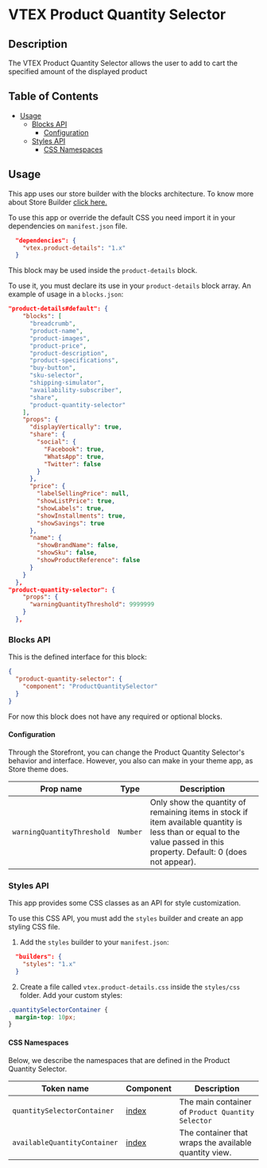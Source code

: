 # VTEX Product Quantity Selector

## Description

The VTEX Product Quantity Selector allows the user to add to cart the specified amount of the displayed product

## Table of Contents

- [Usage](#usage)
  - [Blocks API](#blocks-api)
    - [Configuration](#configuration)
  - [Styles API](#styles-api)
    - [CSS Namespaces](#css-namespaces)

## Usage

This app uses our store builder with the blocks architecture. To know more about Store Builder [click here.](https://help.vtex.com/en/tutorial/understanding-storebuilder-and-stylesbuilder#structuring-and-configuring-our-store-with-object-object)

To use this app or override the default CSS you need import it in your dependencies on `manifest.json` file.

```json
  "dependencies": {
    "vtex.product-details": "1.x"
  }
```

This block may be used inside the `product-details` block.

To use it, you must declare its use in your `product-details` block array. An example of usage in a `blocks.json`:

```json
"product-details#default": {
    "blocks": [
      "breadcrumb",
      "product-name",
      "product-images",
      "product-price",
      "product-description",
      "product-specifications",
      "buy-button",
      "sku-selector",
      "shipping-simulator",
      "availability-subscriber",
      "share",
      "product-quantity-selector"
    ],
    "props": {
      "displayVertically": true,
      "share": {
        "social": {
          "Facebook": true,
          "WhatsApp": true,
          "Twitter": false
        }
      },
      "price": {
        "labelSellingPrice": null,
        "showListPrice": true,
        "showLabels": true,
        "showInstallments": true,
        "showSavings": true
      },
      "name": {
        "showBrandName": false,
        "showSku": false,
        "showProductReference": false
      }
    }
  },
"product-quantity-selector": {
    "props": {
      "warningQuantityThreshold": 9999999
    }
  },
```

### Blocks API

This is the defined interface for this block:

```json
{
  "product-quantity-selector": {
    "component": "ProductQuantitySelector"
  }
}
```

For now this block does not have any required or optional blocks.

#### Configuration

Through the Storefront, you can change the Product Quantity Selector's behavior and interface. However, you also can make in your theme app, as Store theme does.

| Prop name           | Type      | Description                                                                                 |
| ------------------- | --------- | ------------------------------------------------------------------------------------------- |
| `warningQuantityThreshold`     | `Number` | Only show the quantity of remaining items in stock if item available quantity is less than or equal to the value passed in this property. Default: 0 (does not appear).    |

### Styles API

This app provides some CSS classes as an API for style customization.

To use this CSS API, you must add the `styles` builder and create an app styling CSS file.

1. Add the `styles` builder to your `manifest.json`:

```json
  "builders": {
    "styles": "1.x"
  }
```

2. Create a file called `vtex.product-details.css` inside the `styles/css` folder. Add your custom styles:

```css
.quantitySelectorContainer {
  margin-top: 10px;
}
```

#### CSS Namespaces

Below, we describe the namespaces that are defined in the Product Quantity Selector.

| Token name                 | Component                                                                                                                                                                                                                                                                                                                                                                     | Description                                                   |
| -------------------------- | ----------------------------------------------------------------------------------------------------------------------------------------------------------------------------------------------------------------------------------------------------------------------------------------------------------------------------------------------------------------------------- | ------------------------------------------------------------- |
| `quantitySelectorContainer`                | [index](https://github.com/vtex-apps/product-details/blob/master/react/components/ProductQuantitySelector/index.js) | The main container of `Product Quantity Selector`                        |
| `availableQuantityContainer`                | [index](https://github.com/vtex-apps/product-details/blob/master/react/components/ProductQuantitySelector/index.js) | The container that wraps the available quantity view.                        |